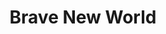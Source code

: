 ---
title: "Brave New World"
hashtag: "brave-new-world"
a:
  - science fiction
  - novel
by:
  - Aldous Huxley
tags:
  - Science Fiction
  - Book
  - Aldous Huxley
---